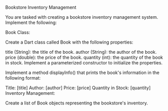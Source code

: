 Bookstore Inventory Management

 You are tasked with creating a bookstore inventory management system. Implement the following:

Book Class:

Create a Dart class called Book with the following properties:

title (String): the title of the book.
author (String): the author of the book.
price (double): the price of the book.
quantity (int): the quantity of the book in stock.
Implement a  parameterized constructor to initialize the properties.

Implement a method displayInfo() that prints the book's information in the following format:

 
Title: [title]
Author: [author]
Price:  [price]
Quantity in Stock: [quantity]
Inventory Management:

Create a list of Book objects representing the bookstore's inventory.
